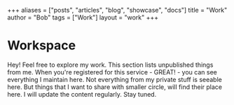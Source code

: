 +++
aliases = ["posts", "articles", "blog", "showcase", "docs"]
title = "Work"
author = "Bob"
tags = ["Work"]
layout = "work"
+++
# Workspace

Hey! Feel free to explore my work. This section lists unpublished things from me. When you're registered for this service - GREAT! - you can see everything I maintain here. Not everything from my private stuff is seeable here. But things that I want to share with smaller circle, will find their place here. I will update the content regularly. Stay tuned.


